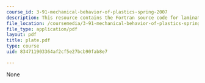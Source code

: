 ```yaml
---
course_id: 3-91-mechanical-behavior-of-plastics-spring-2007
description: This resource contains the Fortran source code for laminated plate calculations.
file_location: /coursemedia/3-91-mechanical-behavior-of-plastics-spring-2007/834711903364af2cf5e27bcb90fab8e7_plate.pdf
file_type: application/pdf
layout: pdf
title: plate.pdf
type: course
uid: 834711903364af2cf5e27bcb90fab8e7

---
```

None